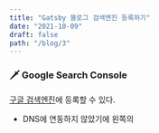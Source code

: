 ```yaml
---
title: "Gatsby 블로그 검색엔진 등록하기"
date: "2021-10-09"
draft: false
path: "/blog/3"
---
```


### 🗡 Google Search Console

[구글 검색엔진](https://search.google.com/search-console/welcome?utm_source=about-page)에 등록할 수 있다.

- DNS에 연동하지 않았기에 왼쪽의
